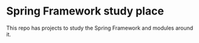 # Spring Framework study place

This repo has projects to study the Spring Framework and modules around it.
